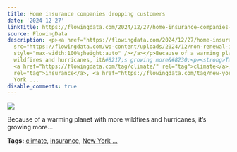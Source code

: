```yaml
---
title: Home insurance companies dropping customers
date: '2024-12-27'
linkTitle: https://flowingdata.com/2024/12/27/home-insurance-companies-dropping-customers/
source: FlowingData
description: <p><a href="https://flowingdata.com/2024/12/27/home-insurance-companies-dropping-customers/"><img
  src="https://flowingdata.com/wp-content/uploads/2024/12/non-renewal-insurance-750x535.png"
  style="max-width:100%;height:auto" /></a></p>Because of a warming planet with more
  wildfires and hurricanes, it&#8217;s growing more&#8230;<p><strong>Tags:</strong>
  <a href="https://flowingdata.com/tag/climate/" rel="tag">climate</a>, <a href="https://flowingdata.com/tag/insurance/"
  rel="tag">insurance</a>, <a href="https://flowingdata.com/tag/new-york-times/" rel="tag">New
  York ...
disable_comments: true
---
```

<p><a href="https://flowingdata.com/2024/12/27/home-insurance-companies-dropping-customers/"><img src="https://flowingdata.com/wp-content/uploads/2024/12/non-renewal-insurance-750x535.png" style="max-width:100%;height:auto" /></a></p>Because of a warming planet with more wildfires and hurricanes, it&#8217;s growing more&#8230;<p><strong>Tags:</strong> <a href="https://flowingdata.com/tag/climate/" rel="tag">climate</a>, <a href="https://flowingdata.com/tag/insurance/" rel="tag">insurance</a>, <a href="https://flowingdata.com/tag/new-york-times/" rel="tag">New York ...